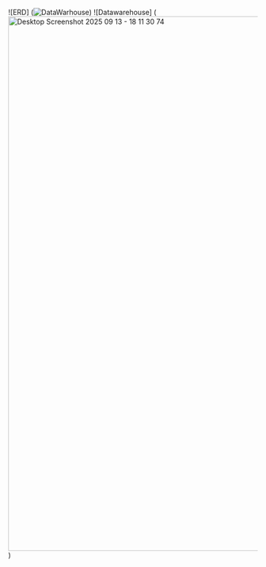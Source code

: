 ![ERD] (![DataWarhouse](https://github.com/user-attachments/assets/b833afbb-befd-433c-90e0-318f9d2b0222))
![Datawarehouse] (<img width="1920" height="1080" alt="Desktop Screenshot 2025 09 13 - 18 11 30 74" src="https://github.com/user-attachments/assets/a31d293c-773b-4d5d-9463-44ae5c235636" />
)

